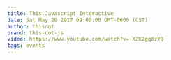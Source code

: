 ```yaml
---
title: This.Javascript Interactive
date: Sat May 20 2017 09:00:00 GMT-0600 (CST)
author: thisdot
brand: this-dot-js
video: https://www.youtube.com/watch?v=-XZK2gq0zYQ
tags: events
---
```

